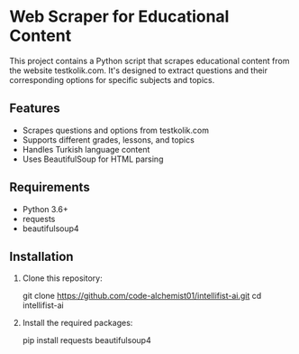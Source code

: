 # Web Scraper for Educational Content

This project contains a Python script that scrapes educational content from the website testkolik.com. It's designed to extract questions and their corresponding options for specific subjects and topics.

## Features

- Scrapes questions and options from testkolik.com
- Supports different grades, lessons, and topics
- Handles Turkish language content
- Uses BeautifulSoup for HTML parsing

## Requirements

- Python 3.6+
- requests
- beautifulsoup4

## Installation

1. Clone this repository:

   git clone https://github.com/code-alchemist01/intellifist-ai.git
   cd intellifist-ai


2. Install the required packages:

     pip install requests beautifulsoup4
   

   
   
